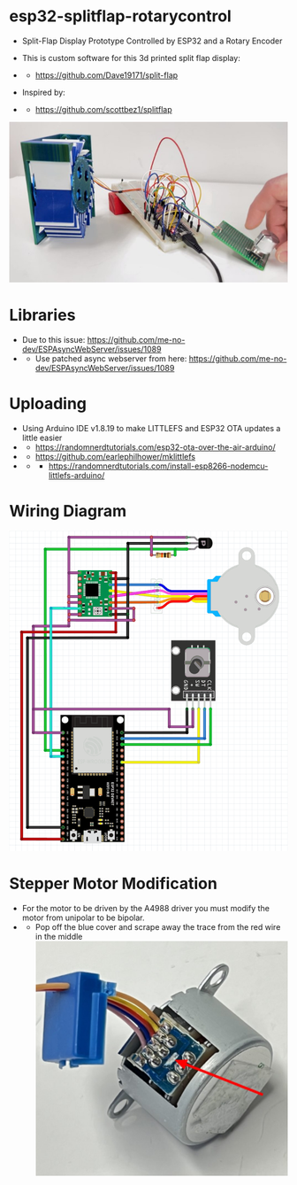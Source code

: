 # esp32-splitflap-rotarycontrol
* Split-Flap Display Prototype Controlled by ESP32 and a Rotary Encoder



* This is custom software for this 3d printed split flap display:
* * https://github.com/Dave19171/split-flap
* Inspired by:
* * https://github.com/scottbez1/splitflap

![assembled-splitflap-rotary-encoder](readme-images/assembled-splitflap-rotary-encoder.jpg)

# Libraries
* Due to this issue: https://github.com/me-no-dev/ESPAsyncWebServer/issues/1089
* * Use patched async webserver from here: https://github.com/me-no-dev/ESPAsyncWebServer/issues/1089

# Uploading
* Using Arduino IDE v1.8.19 to make LITTLEFS and ESP32 OTA updates a little easier
* * https://randomnerdtutorials.com/esp32-ota-over-the-air-arduino/
* * https://github.com/earlephilhower/mklittlefs
* * * https://randomnerdtutorials.com/install-esp8266-nodemcu-littlefs-arduino/

# Wiring Diagram
![Fritzing Wiring Diagram](readme-images/split-flap-rotary-encoder-fritzing.png)

# Stepper Motor Modification
* For the motor to be driven by the A4988 driver you must modify the motor from unipolar to be bipolar.
* * Pop off the blue cover and scrape away the trace from the red wire in the middle
![28BYJ-48 Stepper Motor Modification](readme-images/28byj-48-5v-stepper-unipolar-to-bipolar-mod.jpg)
